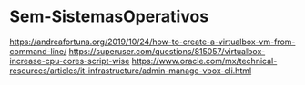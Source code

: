 # Sem-SistemasOperativos
https://andreafortuna.org/2019/10/24/how-to-create-a-virtualbox-vm-from-command-line/
https://superuser.com/questions/815057/virtualbox-increase-cpu-cores-script-wise
https://www.oracle.com/mx/technical-resources/articles/it-infrastructure/admin-manage-vbox-cli.html
